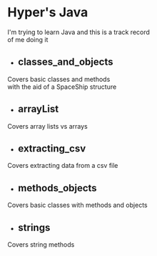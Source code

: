 # Hyper's Java

I'm trying to learn Java and this is a track record </br>
of me doing it </br>

- ## classes_and_objects
<p>
    Covers basic classes and methods </br>
    with the aid of a SpaceShip structure </br>
</p>

- ## arrayList
<p>
    Covers array lists vs arrays </br>
</p>

- ## extracting_csv
<p>
    Covers extracting data from a csv file
</p>

- ## methods_objects
<p>
    Covers basic classes with methods and objects
</p>

- ## strings
<p>
    Covers string methods
</p>
